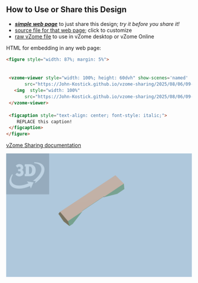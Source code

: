 
## How to Use or Share this Design

 - [***simple web page***](<https://John-Kostick.github.io/vzome-sharing/2025/08/06/09-58-59-Tetraxis-Puzzle-study-4/>) to just share this design; *try it before you share it!*
 - [source file for that web page](<https://github.com/John-Kostick/vzome-sharing/edit/main/2025/08/06/09-58-59-Tetraxis-Puzzle-study-4/index.md>); click to customize
 - [raw vZome file](<https://raw.githubusercontent.com/John-Kostick/vzome-sharing/main/2025/08/06/09-58-59-Tetraxis-Puzzle-study-4/Tetraxis-Puzzle-study-4.vZome>) to use in vZome desktop or vZome Online
 
 HTML for embedding in any web page:
 ```html
<figure style="width: 87%; margin: 5%">
  
  
  <vzome-viewer style="width: 100%; height: 60dvh" show-scenes='named'
        src="https://John-Kostick.github.io/vzome-sharing/2025/08/06/09-58-59-Tetraxis-Puzzle-study-4/Tetraxis-Puzzle-study-4.vZome" >
    <img  style="width: 100%"
        src="https://John-Kostick.github.io/vzome-sharing/2025/08/06/09-58-59-Tetraxis-Puzzle-study-4/Tetraxis-Puzzle-study-4.png" >
  </vzome-viewer>

  <figcaption style="text-align: center; font-style: italic;">
     REPLACE this caption!
  </figcaption>
</figure>

 ```

[vZome Sharing documentation](https://vzome.github.io/vzome/sharing.html#how-it-works)

![Image](<Tetraxis-Puzzle-study-4.png>)

